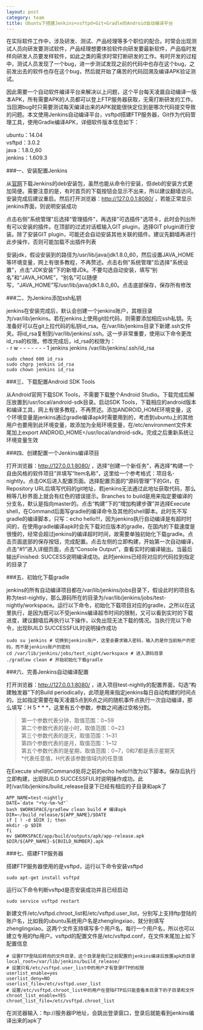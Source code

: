 ```yaml
---
layout: post
category: team
title: Ubuntu下搭建Jenkins+vsftpd+Git+Gradle的Android自动编译平台
---
```


在实际软件工作中，涉及研发、测试、产品经理等多个职位的配合。时常会出现测试人员向研发要测试软件，产品经理想要体验软件向研发要最新软件，产品临时发样向研发人员要发样软件，如此之类的需求时常打断研发的工作。有时开发的过程中，测试人员发现了一个bug，进一步测试发现之前的代码中也存在这个bug，之前发出去的软件也存在这个bug，然后就开始了痛苦的代码回溯及编译APK验证测试。

<!-- more -->

因此需要一个自动软件编译平台来解决以上问题，这个平台每天凌晨自动编译一版本APK，所有需要APK的人员都可以登上FTP服务器获取，无需打断研发的工作。当回溯bug时只需要测试每天编译出来的APK就能很快定位到是哪次代码提交导致的问题。本文使用Jenkins自动编译平台，vsftpd搭建FTP服务器，Git作为代码管理工具，使用Gradle编译APK，详细软件版本信息如下：  

>
ubuntu：14.04  
vsftpd：3.0.2  
java：1.8.0_60  
jenkins：1.609.3

###一、安装配置Jenkins

从[官网](https://jenkins-ci.org)下载Jenkins的deb安装包，虽然也能从命令行安装，但deb的安装方式更加简便。需要注意的是，有时首页的下载按钮会显示不出来，所以建议翻墙访问。安装完成后建议重启。然后打开浏览器：http://127.0.0.1:8080/ ，若能正常显示jenkins界面，则说明安装成功  

点击右侧"系统管理"后选择"管理插件"，再选择"可选插件"选项卡，此时会列出所有可以安装的插件。在顶部的过滤对话框输入GIT plugin，选择GIT plugin进行安装。除了安装GIT plugin，可能还会自动安装其他关联的插件。建议先翻墙再进行此步操作，否则可能加载不出插件列表  

安装jdk，假设安装到的路径为/usr/lib/java/jdk1.8.0_60，然后设置JAVA_HOME等环境变量，网上有很多教程，不再赘述。点击右侧"系统管理"后选择"系统设置"，点击“JDK安装”下的新增JDk。不要勾选自动安装，填写“别名”和“JAVA_HOME”，“别名”可以随便写，“JAVA_HOME”写/usr/lib/java/jdk1.8.0_60。点击底部保存，保存所有修改  

###二、为Jenkins添加ssh私钥

jenkins在安装完成后，默认会创建一个jenkins账户，其根目录为/var/lib/jenkins。若在jenkins上使用git拉代码，则需要添加相应ssh私钥。先准备好可以在git上拉代码的私钥id\_rsa。在/var/lib/jenkins目录下新建.ssh文件夹。将id\_rsa复制到/var/lib/jenkins/.ssh。这一步非常重要，使用以下命令更改id\_rsa的权限。修改完成后，id_rsa的权限为：  
\- r w - - - - - - - 1 jenkins jenkins /var/lib/jenkins/.ssh/id\_rsa

``` shell
sudo chmod 600 id_rsa
sudo chgrp jenkins id_rsa
sudo chown jenkins id_rsa
```

###三、下载配置Android SDK Tools

从Android官网下载SDK Tools，不需要下载整个Android Studio。下载完成后解压放置到/usr/local/android-sdk目录。启动SDK Tools，下载相应的android版本和编译工具，网上有很多教程，不再赘述。添加ANDROID\_HOME环境变量，这个环境变量是jenkins通过gradle编译apk时需要用到的，考虑到ubuntu上的其他用户也要用到此环境变量，故添加为全局环境变量，在/etc/environment文件末尾加上export ANDROID\_HOME=/usr/local/android-sdk。完成之后重新系统让环境变量生效

###四、创建配置一个Jenkins编译项目

打开浏览器：http://127.0.0.1:8080/ ，选择“创建一个新任务”，再选择“构建一个自由风格的软件项目”并填写“Item名称”，这里给一个参考格式：项目名-nightly。点击OK后进入配置页面。选择配置页面的“源码管理”下的Git，在Repository URL后填写代码的git地址，若jenkins无法通过此地址获取代码，那么稍等几秒界面上就会有红色的错误提示。Branches to build是用来指定要编译的分支名，默认是指向master的。点击“构建”下的“增加构建步骤”并选择Execute shell，在Command后面写gradle的编译命令及其他的shell脚本。此时先不写gradle的编译脚本，只写：echo hello!!!，因为jenkins执行自动编译是有超时时间的，在使用gradle编译apk时会先下载对应版本的gradle，在国内的下载速度是很慢的，经常会超过jenkins的编译超时时间，故需要单独初始化下载gradle。点击页面底部的保存按钮，完成配置。点击左侧的立即构建，开始第一次自动编译，点击“#1”进入详细页面，点击“Console Output”，查看实时的编译输出。当最后输出Finished: SUCCESS说明编译成功。此时jenkins已经将对应的代码拉到指定的目录了

###五、初始化下载gradle

jenkins的所有自动编译项目都在/var/lib/jenkins/jobs目录下，假设此时的项目名称为test-nightly，那么源码所在的目录为/var/lib/jenkins/jobs/test-nightly/workspace。运行以下命令，初始化下载项目对应的gradle，之所以在这里执行，是因为既可以不受jenkins编译超市时间的限制，又可以看到实时的下载进度，建议翻墙后再执行以下操作，以免出现无法下载的情况。当执行完以下命令，出现BUILD SUCCESSFUL时说明操作成功

``` shell
sudo su jenkins # 切换到jenkins账户，这里会要求输入密码，输入的是你当前帐户的密码，而不是jenkins账户的密码
cd /var/lib/jenkins/jobs/test_night/workspace # 进入源码目录
./gradlew clean # 开始初始化下载gradle
```

###六、完善Jenkins自动编译配置

打开浏览器：http://127.0.0.1:8080/ ，进入项目test-nightly的配置界面，勾选“构建触发器”下的Build periodically，此项是用来指定jenkins每日自动构建的时间点的。比如指定需要在每天凌晨5点到6点之间的随机事件点执行一次自动编译，那么填写：H 5 \* \* \*，这里有五个参数，参数之间通过空格分割。
> 第一个参数代表分钟，取值范围：0~59  
> 第二个参数代表的是小时，取值范围：0~23  
> 第三个参数代表的是天，取值范围：1~31  
> 第四个参数代表的是月，取值范围：1~12  
> 第五个参数代表的是星期，取值范围：0~7，0和7都是表示星期天  
> \*代表任意值，H代表该参数值域内的任意值

在Execute shell的Command处将之前的echo hello!!!改为以下脚本。保存后执行立即构建，出现BUILD SUCCESSFUL时说明操作成功。此时/var/lib/jenkins/build_release目录下已经有相应的子目录和apk了  

``` shell
APP_NAME=test-nightlyDATE=`date "+%y-%m-%d"`bash $WORKSPACE/gradlew clean build # 编译apkDIR=~/build_release/${APP_NAME}/$DATEif [ ! -d $DIR ]; thenmkdir -p $DIRfimv $WORKSPACE/app/build/outputs/apk/app-release.apk $DIR/${APP_NAME}-${BUILD_NUMBER}.apk
```

###七、搭建FTP服务器

搭建FTP服务器使用的是vsftpd，运行以下命令安装vsftpd  
 
``` shell
sudo apt-get install vsftpd
```
 
运行以下命令判断vsftpd是否安装成功并且已经启动  

``` shell
sudo service vsftpd restart
```

新建文件/etc/vsftpd.chroot_list和/etc/vsftpd.user_list，分别写上支持ftp登陆的账户名，比如我的ubuntu系统用户名是zhenglingxiao，就分别填写zhenglingxiao。这两个文件支持填写多个用户名，每行一个用户名，所以也可以建立专用的ftp用户。vsftpd的配置文件是/etc/vsftpd.conf，在文件末尾加上如下配置信息

``` shell
# 设置FTP登陆后转向的文件目录，这个目录是我们之前配置的jenkins编译后放置apk的目录
local_root=/var/lib/jenkins/build_release/
# 设置只有/etc/vsftpd.user_list中的用户才有登录FTP的权限userlist_enable=yesuserlist_deny=NOuserlist_file=/etc/vsftpd.user_list
# 设置/etc/vsftpd.chroot_list中的用户在登陆FTP后只能查看本目录下的子目录和文件chroot_list_enable=YESchroot_list_file=/etc/vsftpd.chroot_list
```

在浏览器输入：ftp://服务器IP地址，会跳出登录窗口，登录后就能看到jenkins编译出来的apk了


